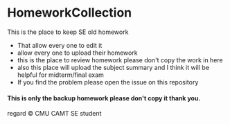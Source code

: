 # HomeworkCollection
This is the place to keep SE old homework
- That allow every one to edit it
- allow every one to upload their homework 
- this is the place to review homework please don't copy the work in here
- also this place will upload the subject summary and I think it will be helpful for midterm/final exam
- If you find the problem please open the issue on this repository

#### This is only the backup homework please don't copy it thank you.

regard 
&copy; CMU CAMT SE student 

